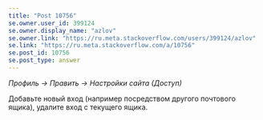 ```yaml
---
title: "Post 10756"
se.owner.user_id: 399124
se.owner.display_name: "azlov"
se.owner.link: "https://ru.meta.stackoverflow.com/users/399124/azlov"
se.link: "https://ru.meta.stackoverflow.com/a/10756"
se.post_id: 10756
se.post_type: answer
---
```

<p><em>Профиль -&gt; Править -&gt; Настройки сайта (Доступ)</em></p>
<p>Добавьте новый вход (например посредством другого почтового ящика), удалите вход с текущего ящика.</p>
